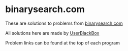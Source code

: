 # binarysearch.com

These are solutions to problems from [binarysearch.com](https://binarysearch.com)

All solutions here are made by [UserBlackBox](https://binarysearch.com/@/UserBlackBox)

Problem links can be found at the top of each program

